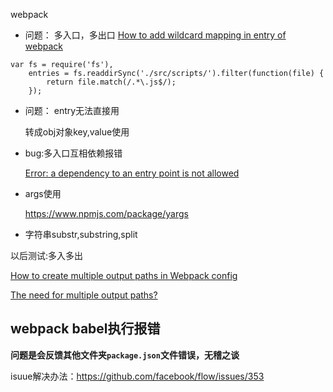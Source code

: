 webpack

* 问题： 多入口，多出口
   [How to add wildcard mapping in entry of webpack](http://stackoverflow.com/questions/32874025/how-to-add-wildcard-mapping-in-entry-of-webpack)


```
var fs = require('fs'),
    entries = fs.readdirSync('./src/scripts/').filter(function(file) {
        return file.match(/.*\.js$/);
    });
```



* 问题： entry无法直接用

  转成obj对象key,value使用



* bug:多入口互相依赖报错


  [Error: a dependency to an entry point is not allowed](https://github.com/webpack/webpack/issues/300)

* args使用

  https://www.npmjs.com/package/yargs

* 字符串substr,substring,split







以后测试:多入多出

[How to create multiple output paths in Webpack config](http://stackoverflow.com/questions/35903246/how-to-create-multiple-output-paths-in-webpack-config)

[The need for multiple output paths?](https://github.com/webpack/webpack/issues/1189)

## webpack babel执行报错
**问题是会反馈其他文件夹`package.json`文件错误，无稽之谈**

isuue解决办法：https://github.com/facebook/flow/issues/353
